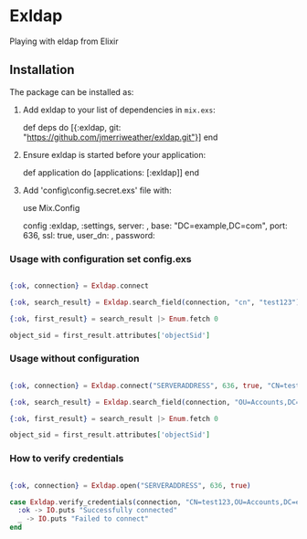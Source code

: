 # ExldapPlaying with eldap from Elixir## InstallationThe package can be installed as:  1. Add exldap to your list of dependencies in `mix.exs`:        def deps do          [{:exldap, git: "https://github.com/jmerriweather/exldap.git"}]        end  2. Ensure exldap is started before your application:        def application do          [applications: [:exldap]]        end  3. Add 'config\config.secret.exs' file with:        use Mix.Config        config :exldap, :settings,          server: <server address>,          base: "DC=example,DC=com",          port: 636,          ssl: true,          user_dn: <user distinguished name>,          password: <password>### Usage with configuration set config.exs```elixir{:ok, connection} = Exldap.connect{:ok, search_result} = Exldap.search_field(connection, "cn", "test123"){:ok, first_result} = search_result |> Enum.fetch 0object_sid = first_result.attributes['objectSid']```### Usage without configuration```elixir{:ok, connection} = Exldap.connect("SERVERADDRESS", 636, true, "CN=test123,OU=Accounts,DC=example,DC=com", "PASSWORD"){:ok, search_result} = Exldap.search_field(connection, "OU=Accounts,DC=example,DC=com", "cn", "useraccount"){:ok, first_result} = search_result |> Enum.fetch 0object_sid = first_result.attributes['objectSid']```### How to verify credentials```elixir{:ok, connection} = Exldap.open("SERVERADDRESS", 636, true)case Exldap.verify_credentials(connection, "CN=test123,OU=Accounts,DC=example,DC=com", "PASSWORD") do  :ok -> IO.puts "Successfully connected"  _ -> IO.puts "Failed to connect"end```